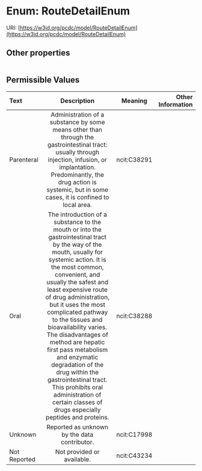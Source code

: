 
# Enum: RouteDetailEnum




URI: [https://w3id.org/pcdc/model/RouteDetailEnum](https://w3id.org/pcdc/model/RouteDetailEnum)


## Other properties

|  |  |  |
| --- | --- | --- |

## Permissible Values

| Text | Description | Meaning | Other Information |
| :--- | :---: | :---: | ---: |
| Parenteral | Administration of a substance by some means other than through the gastrointestinal tract: usually through injection, infusion, or implantation. Predominantly, the drug action is systemic, but in some cases, it is confined to local area. | ncit:C38291 |  |
| Oral | The introduction of a substance to the mouth or into the gastrointestinal tract by the way of the mouth, usually for systemic action. It is the most common, convenient, and usually the safest and least expensive route of drug administration, but it uses the most complicated pathway to the tissues and bioavailability varies. The disadvantages of method are hepatic first pass metabolism and enzymatic degradation of the drug within the gastrointestinal tract. This prohibits oral administration of certain classes of drugs especially peptides and proteins. | ncit:C38288 |  |
| Unknown | Reported as unknown by the data contributor. | ncit:C17998 |  |
| Not Reported | Not provided or available. | ncit:C43234 |  |

